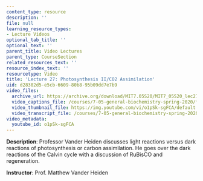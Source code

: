 ```yaml
---
content_type: resource
description: ''
file: null
learning_resource_types:
- Lecture Videos
optional_tab_title: ''
optional_text: ''
parent_title: Video Lectures
parent_type: CourseSection
related_resources_text: ''
resource_index_text: ''
resourcetype: Video
title: 'Lecture 27: Photosynthesis II/CO2 Assimilation'
uid: d28302d5-e5cb-6609-80b8-95b09dd7e7b9
video_files:
  archive_url: https://archive.org/download/MIT7.05S20/MIT7_05S20_lec27_300k.mp4
  video_captions_file: /courses/7-05-general-biochemistry-spring-2020/f01baf93025c5af28f524546545060fe_o1pSk-sgFCA.vtt
  video_thumbnail_file: https://img.youtube.com/vi/o1pSk-sgFCA/default.jpg
  video_transcript_file: /courses/7-05-general-biochemistry-spring-2020/6251e9e8b62c1fac5747c097fcec4cd8_o1pSk-sgFCA.pdf
video_metadata:
  youtube_id: o1pSk-sgFCA
---
```


**Description**: Professor Vander Heiden discusses light reactions versus dark reactions of photosynthesis or carbon assimilation. He goes over the dark reactions of the Calvin cycle with a discussion of RuBisCO and regeneration. 

**Instructor**: Prof. Matthew Vander Heiden